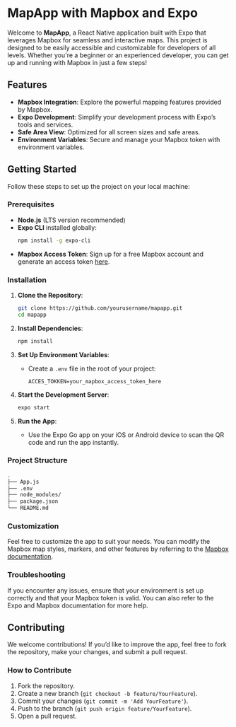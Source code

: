 # MapApp with Mapbox and Expo

Welcome to **MapApp**, a React Native application built with Expo that leverages Mapbox for seamless and interactive maps. This project is designed to be easily accessible and customizable for developers of all levels. Whether you're a beginner or an experienced developer, you can get up and running with Mapbox in just a few steps!

## Features

- **Mapbox Integration**: Explore the powerful mapping features provided by Mapbox.
- **Expo Development**: Simplify your development process with Expo’s tools and services.
- **Safe Area View**: Optimized for all screen sizes and safe areas.
- **Environment Variables**: Secure and manage your Mapbox token with environment variables.

## Getting Started

Follow these steps to set up the project on your local machine:

### Prerequisites

- **Node.js** (LTS version recommended)
- **Expo CLI** installed globally:
  ```bash
  npm install -g expo-cli
  ```
- **Mapbox Access Token**: Sign up for a free Mapbox account and generate an access token [here](https://account.mapbox.com).

### Installation

1. **Clone the Repository**:
   ```bash
   git clone https://github.com/yourusername/mapapp.git
   cd mapapp
   ```

2. **Install Dependencies**:
   ```bash
   npm install
   ```

3. **Set Up Environment Variables**:
   - Create a `.env` file in the root of your project:
     ```
     ACCES_TOKKEN=your_mapbox_access_token_here
     ```

4. **Start the Development Server**:
   ```bash
   expo start
   ```

5. **Run the App**:
   - Use the Expo Go app on your iOS or Android device to scan the QR code and run the app instantly.

### Project Structure

```bash
.
├── App.js
├── .env
├── node_modules/
├── package.json
└── README.md
```

### Customization

Feel free to customize the app to suit your needs. You can modify the Mapbox map styles, markers, and other features by referring to the [Mapbox documentation](https://docs.mapbox.com/mapbox-gl-js/api/).

### Troubleshooting

If you encounter any issues, ensure that your environment is set up correctly and that your Mapbox token is valid. You can also refer to the Expo and Mapbox documentation for more help.

## Contributing

We welcome contributions! If you’d like to improve the app, feel free to fork the repository, make your changes, and submit a pull request. 

### How to Contribute

1. Fork the repository.
2. Create a new branch (`git checkout -b feature/YourFeature`).
3. Commit your changes (`git commit -m 'Add YourFeature'`).
4. Push to the branch (`git push origin feature/YourFeature`).
5. Open a pull request.
